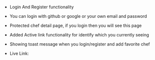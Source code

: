 - Login And Register functionality 
- You can login with github or google or your own email and password
- Protected chef detail page, if you login then you will see this page
- Added Active link functionality for identify  which you currently seeing
- Showing toast message when you login/register and add favorite chef

- Live Link: 